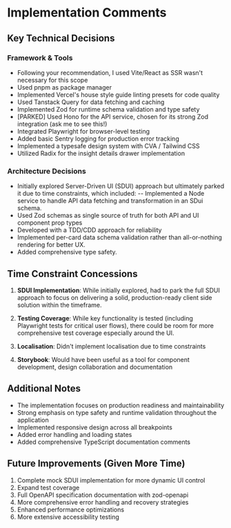 # Implementation Comments

## Key Technical Decisions

### Framework & Tools
- Following your recommendation, I used Vite/React as SSR wasn't necessary for this scope
- Used pnpm as package manager
- Implemented Vercel's house style guide linting presets for code quality
- Used Tanstack Query for data fetching and caching
- Implemented Zod for runtime schema validation and type safety
- [PARKED] Used Hono for the API service, chosen for its strong Zod integration (ask me to see this!)
- Integrated Playwright for browser-level testing
- Added basic Sentry logging for production error tracking
- Implemented a typesafe design system with CVA / Tailwind CSS
- Utilized Radix for the insight details drawer implementation

### Architecture Decisions
- Initially explored Server-Driven UI (SDUI) approach but ultimately parked it due to time constraints, which included:
  -- Implemented a Node service to handle API data fetching and transformation in an SDui schema.
- Used Zod schemas as single source of truth for both API and UI component prop types
- Developed with a TDD/CDD approach for reliability
- Implemented per-card data schema validation rather than all-or-nothing rendering for better UX.
- Added comprehensive type safety.

## Time Constraint Concessions

1. **SDUI Implementation**: While initially explored, had to park the full SDUI approach to focus on delivering a solid, production-ready client side solution within the timeframe.

2. **Testing Coverage**: While key functionality is tested (including Playwright tests for critical user flows), there could be room for more comprehensive test coverage especially around the UI.

3. **Localisation**: Didn't implement localisation due to time constraints

4. **Storybook**: Would have been useful as a tool for component development, design collaboration and documentation

## Additional Notes

- The implementation focuses on production readiness and maintainability
- Strong emphasis on type safety and runtime validation throughout the application
- Implemented responsive design across all breakpoints
- Added error handling and loading states
- Added comprehensive TypeScript documentation comments

## Future Improvements (Given More Time)

1. Complete mock SDUI implementation for more dynamic UI control
2. Expand test coverage
3. Full OpenAPI specification documentation with zod-openapi
4. More comprehensive error handling and recovery strategies
5. Enhanced performance optimizations
6. More extensive accessibility testing
